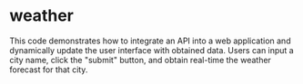 # weather
This code demonstrates how to integrate an API into a web application and dynamically update the user interface with obtained data. Users can input a city name, click the "submit" button, and obtain real-time the weather forecast for that city.
